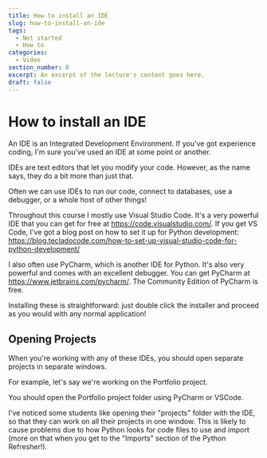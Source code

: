 ```yaml
---
title: How to install an IDE
slug: how-to-install-an-ide
tags:
  - Not started
  - How to
categories:
  - Video
section_number: 0
excerpt: An excerpt of the lecture's content goes here.
draft: false
---
```


# How to install an IDE

An IDE is an Integrated Development Environment. If you've got experience coding, I'm sure you've used an IDE at some point or another.

IDEs are text editors that let you modify your code. However, as the name says, they do a bit more than just that.

Often we can use IDEs to run our code, connect to databases, use a debugger, or a whole host of other things!

Throughout this course I mostly use Visual Studio Code. It's a very powerful IDE that you can get for free at https://code.visualstudio.com/. If you get VS Code, I've got a blog post on how to set it up for Python development: https://blog.tecladocode.com/how-to-set-up-visual-studio-code-for-python-development/

I also often use PyCharm, which is another IDE for Python. It's also very powerful and comes with an excellent debugger. You can get PyCharm at https://www.jetbrains.com/pycharm/. The Community Edition of PyCharm is free.

Installing these is straightforward: just double click the installer and proceed as you would with any normal application!

## Opening Projects

When you're working with any of these IDEs, you should open separate projects in separate windows.

For example, let's say we're working on the Portfolio project.

You should open the Portfolio project folder using PyCharm or VSCode.

I've noticed some students like opening their "projects" folder with the IDE, so that they can work on all their projects in one window. This is likely to cause problems due to how Python looks for code files to use and import (more on that when you get to the "Imports" section of the Python Refresher!).